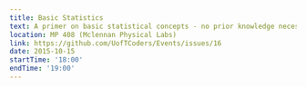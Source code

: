```yaml
---
title: Basic Statistics
text: A primer on basic statistical concepts - no prior knowledge necessary.
location: MP 408 (Mclennan Physical Labs)
link: https://github.com/UofTCoders/Events/issues/16
date: 2015-10-15
startTime: '18:00'
endTime: '19:00'
---
```

